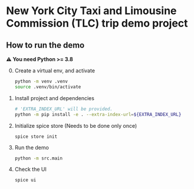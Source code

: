 # New York City Taxi and Limousine Commission (TLC) trip demo project

## How to run the demo

**⚠️ You need Python >= 3.8**

0. Create a virtual env, and activate
    ```bash
    python -m venv .venv
    source .venv/bin/activate
    ```

1. Install project and dependencies
    ```bash
    # 'EXTRA_INDEX_URL' will be provided.
    python -m pip install -e . --extra-index-url=${EXTRA_INDEX_URL}
    ```

2. Initialize spice store (Needs to be done only once)
    ```
    spice store init
    ```

3. Run the demo
    ```bash
    python -m src.main
    ```

4. Check the UI
    ```bash
    spice ui
    ```
